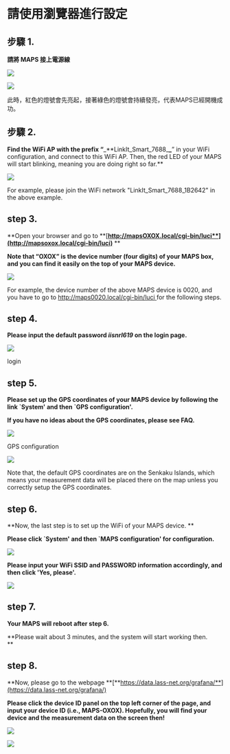 # 請使用瀏覽器進行設定

## 步驟 1.

**請將 MAPS 接上電源線**

![](/assets/poweron_01.png)

![](/assets/poweron_02.png)

此時，紅色的燈號會先亮起，接著綠色的燈號會持續發亮，代表MAPS已經開機成功。

## 步驟 2.

**Find the WiFi AP with the prefix “**_\*\*LinkIt\_Smart\_7688\_**\_**” in your WiFi configuration, and connect to this WiFi AP. Then, the red LED of your MAPS will start blinking, meaning you are doing right so far.\*\*

![](/assets/findap.png)

For example, please join the WiFi network "LinkIt\_Smart\_7688\_1B2642" in the above example.

## step 3.

**Open your browser and go to **[**http://mapsOXOX.local/cgi-bin/luci**](http://mapsoxox.local/cgi-bin/luci)** **

**Note that “OXOX” is the device number \(four digits\) of your MAPS box, and you can find it easily on the top of your MAPS device.**

![](/assets/mapssticker.png)

For example, the device number of the above MAPS device is 0020, and you have to go to [http://maps0020.local/cgi-bin/luci ](http://maps0020.local/cgi-bin/luci)for the following steps.

## step 4.

**Please input the default password **_**iisnrl619**_** on the login page.**

![](/assets/login.png)

login

## step 5.

**Please set up the GPS coordinates of your MAPS device by following the link \`System' and then \`GPS configuration'.**

**If you have no ideas about the GPS coordinates, please see FAQ.**

![](/assets/gps01.png)

GPS configuration

![](/assets/gps02.png)

Note that, the default GPS coordinates are on the Senkaku Islands, which means your measurement data will be placed there on the map unless you correctly setup the GPS coordinates.

## step 6.

**Now, the last step is to set up the WiFi of your MAPS device. **

**Please click \`System' and then \`MAPS configuration' for configuration.**

![](/assets/maps_config01.png)

**Please input your WiFi SSID and PASSWORD information accordingly, and then click 'Yes, please'.**

![](/assets/maps_config02.png)

## step 7.

**Your MAPS will reboot after step 6.**

**Please wait about 3 minutes, and the system will start working then.      
**

## step 8.

**Now, please go to the webpage **[**https://data.lass-net.org/grafana/**](https://data.lass-net.org/grafana/)

**Please click the device ID panel on the top left corner of the page, and input your device ID \(i.e., MAPS-OXOX\). Hopefully, you will find your device and the measurement data on the screen then!**

![](/assets/grafana01.png)

![](/assets/grafana02.png)

